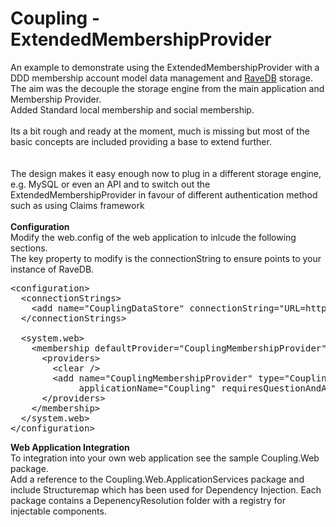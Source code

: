 Coupling - ExtendedMembershipProvider
===========

An example to demonstrate using the ExtendedMembershipProvider with a DDD membership account model data management and <a href="http://ravendb.net">RaveDB</a> storage.
The aim was the decouple the storage engine from the main application and Membership Provider.<br />
Added Standard local membership and social membership.<br />
<br />
Its a bit rough and ready at the moment, much is missing but most of the basic concepts are included providing a base to extend further.</br>
<br />
<br />
The design makes it easy enough now to plug in a different storage engine, e.g. MySQL or even an API and to switch out the ExtendedMembershipProvider in favour of different authentication method such as using Claims framework
<br/>
<br />
<strong>Configuration</strong><br />
Modify the web.config of the web application to inlcude the following sections. <br />
The key property to modify is the connectionString to ensure points to your instance of RaveDB.
<pre>
&lt;configuration&gt;
  &lt;connectionStrings&gt;
    &lt;add name="CouplingDataStore" connectionString="URL=http://localhost:8080;Database=Coupling" /&gt;
  &lt;/connectionStrings&gt;

  &lt;system.web&gt;
    &lt;membership defaultProvider="CouplingMembershipProvider" userIsOnlineTimeWindow="20"&gt;
      &lt;providers&gt;
        &lt;clear /&gt;
        &lt;add name="CouplingMembershipProvider" type="Coupling.Web.ApplicationServices.Memberships.CouplingExtendedMembershipProvider, Coupling.Web.ApplicationServices, Version=1.0.0.0, Culture=neutral" connectionStringName="CouplingDataStore"
             applicationName="Coupling" requiresQuestionAndAnswer="false" enablePasswordReset="true" enablePasswordRetrieval="false" /&gt;
      &lt;/providers&gt;
    &lt;/membership&gt;
  &lt;/system.web&gt;
&lt;/configuration&gt;
</pre>


<strong>Web Application Integration</strong><br />
To integration into your own web application see the sample Coupling.Web package.<br>
Add a reference to the Coupling.Web.ApplicationServices package and include Structuremap which has been used for Dependency Injection. Each package contains a DepenencyResolution folder with a registry for injectable components.


